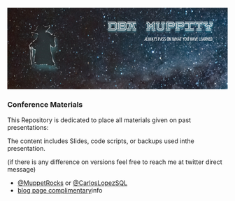 ![](BannerMuppity2_1.jpg)
### Conference Materials

This Repository is dedicated to place all materials given on past presentations:

The content includes Slides, code scripts, or backups used inthe presentation.

(if there is any difference on versions feel free to reach me at twitter direct message)

- [@MuppetRocks](https://twitter.com/MuppetRocks) or [@CarlosLopezSQL](https://twitter.com/CarlosLopezSQL)
- [blog page complimentary](https://thedbamuppity.blogspot.com/)info
